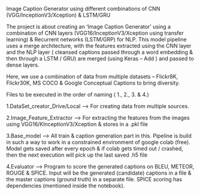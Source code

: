 Image Caption Generator using different combinations of CNN (VGG/InceptionV3/Xception) & LSTM/GRU

The project is about creating an ‘Image Caption Generator’ using a combination of CNN layers (VGG16/InceptionV3/Xception using transfer learning) & Recurrent networks (LSTM/GRP) for NLP. This model pipeline uses a merge architecture, with the features extracted using the CNN layer and the NLP layer ( cleansed captions passed through a word embedding & then through a LSTM / GRU) are merged (using Keras – Add ) and passed to dense layers.  

Here, we use a combination of data from multiple datasets – Flickr8K, Flickr30K, MS COCO & Google Conceptual Captions to bring diversity. 

Files to be executed in the order of naming ( 1., 2., 3. & 4.) 

1.DataSet_creator_Drive/Local --> For creating data from multiple sources. 

2.Image_Feature_Extractor --> For extracting the features from the images using VGG16/KInceptionV3/Xception & stores in a .pkl file

3.Base_model --> All  train & caption generation part in this. Pipeline is build in such a way to work in a constrained environment of google colab (free).  Model gets saved after every epoch & if colab gets timed out / crashed, then the next execution will pick up the last saved .h5 file

4.Evaluator --> Program to score the generated captions on BLEU, METEOR, ROUGE & SPICE. Input will be the generated (candidate) captions in a file & the master captions (ground truth) in a separate file. SPICE scoring has dependencies (mentioned inside the notebook). 

